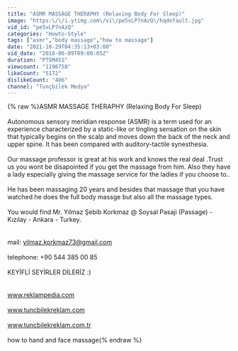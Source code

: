```yaml
---
title: "ASMR MASSAGE THERAPHY (Relaxing Body For Sleep)"
image: "https:\/\/i.ytimg.com\/vi\/pe5vLP7nAzQ\/hqdefault.jpg"
vid_id: "pe5vLP7nAzQ"
categories: "Howto-Style"
tags: ["asmr","body massage","how to massage"]
date: "2021-10-29T04:35:13+03:00"
vid_date: "2018-06-09T09:00:05Z"
duration: "PT5M45S"
viewcount: "1196758"
likeCount: "5172"
dislikeCount: "406"
channel: "Tunçbilek Medya"
---
```

{% raw %}ASMR MASSAGE THERAPHY (Relaxing Body For Sleep)<br /><br />Autonomous sensory meridian response (ASMR) is a term used for an experience characterized by a static-like or tingling sensation on the skin that typically begins on the scalp and moves down the back of the neck and upper spine. It has been compared with auditory-tactile synesthesia.<br /><br />Our massage professor is great at his work and knows the real deal .Trust us you wont be disapointed if you get the massage from him. Also they have a lady especially giving the massage service for the ladies if you choose to..<br /><br />He has been massaging 20 years and besides that massage that you have watched he does the full body massge but also all the massage types.<br /><br />You would find Mr. Yılmaz Şebib Korkmaz @ Soysal Pasaji (Passage) - Kızılay - Ankara - Turkey.<br /><br /><br />mail: yilmaz.korkmaz73@gmail.com<br /><br />telephone: +90 544 385 00 85<br /><br />KEYİFLİ SEYİRLER DİLERİZ  :)<br /><br /><br />www.reklampedia.com <br /><br />www.tuncbilekreklam.com <br /><br />www.tuncbilekreklam.com.tr<br /><br /> how to hand and face massage{% endraw %}
